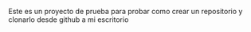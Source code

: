 Este es un proyecto de prueba para probar como crear un repositorio y clonarlo desde github a mi escritorio
